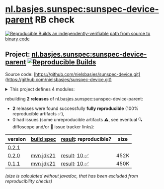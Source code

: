 [nl.basjes.sunspec:sunspec-device-parent](https://central.sonatype.com/artifact/nl.basjes.sunspec/sunspec-device-parent/versions) RB check
=======

[![Reproducible Builds](https://reproducible-builds.org/images/logos/rb.svg) an independently-verifiable path from source to binary code](https://reproducible-builds.org/)

## Project: [nl.basjes.sunspec:sunspec-device-parent](https://central.sonatype.com/artifact/nl.basjes.sunspec/sunspec-device-parent/versions) [![Reproducible Builds](https://img.shields.io/endpoint?url=https://raw.githubusercontent.com/jvm-repo-rebuild/reproducible-central/master/content/nl/basjes/sunspec/sunspec-device-parent/badge.json)](https://github.com/jvm-repo-rebuild/reproducible-central/blob/master/content/nl/basjes/sunspec/sunspec-device-parent/README.md)

Source code: [https://github.com/nielsbasjes/sunspec-device.git](https://github.com/nielsbasjes/sunspec-device.git)

<details><summary>This project defines 4 modules:</summary>

* [nl.basjes.sunspec:sunspec-device](https://central.sonatype.com/artifact/nl.basjes.sunspec/sunspec-device/overview)
* [nl.basjes.sunspec:sunspec-device-parent](https://central.sonatype.com/artifact/nl.basjes.sunspec/sunspec-device-parent/overview)
* [nl.basjes.sunspec:sunspec-model](https://central.sonatype.com/artifact/nl.basjes.sunspec/sunspec-model/overview)
* [nl.basjes.sunspec:sunspec-schema-writer](https://central.sonatype.com/artifact/nl.basjes.sunspec/sunspec-schema-writer/overview)
</details>

rebuilding **2 releases** of nl.basjes.sunspec:sunspec-device-parent:
- **2** releases were found successfully **fully reproducible** (100% reproducible artifacts :white_check_mark:),
- 0 had issues (some unreproducible artifacts :warning:, see eventual :mag: diffoscope and/or :memo: issue tracker links):

| version | [build spec](/BUILDSPEC.md) | [result](https://reproducible-builds.org/docs/jvm/): reproducible? | size |
| -- | --------- | ------ | -- |
| [0.2.1](https://central.sonatype.com/artifact/nl.basjes.sunspec/sunspec-device-parent/0.2.1/pom) | | | |
| [0.2.0](https://central.sonatype.com/artifact/nl.basjes.sunspec/sunspec-device-parent/0.2.0/pom) | [mvn jdk21](sunspec-device-parent-0.2.0.buildspec) | [result](sunspec-device-parent-0.2.0.buildinfo): [10 :white_check_mark: ](sunspec-device-parent-0.2.0.buildcompare) | 452K |
| [0.1.1](https://central.sonatype.com/artifact/nl.basjes.sunspec/sunspec-device-parent/0.1.1/pom) | [mvn jdk21](sunspec-device-parent-0.1.1.buildspec) | [result](sunspec-device-parent-0.1.1.buildinfo): [10 :white_check_mark: ](sunspec-device-parent-0.1.1.buildcompare) | 450K |

<i>(size is calculated without javadoc, that has been excluded from reproducibility checks)</i>
